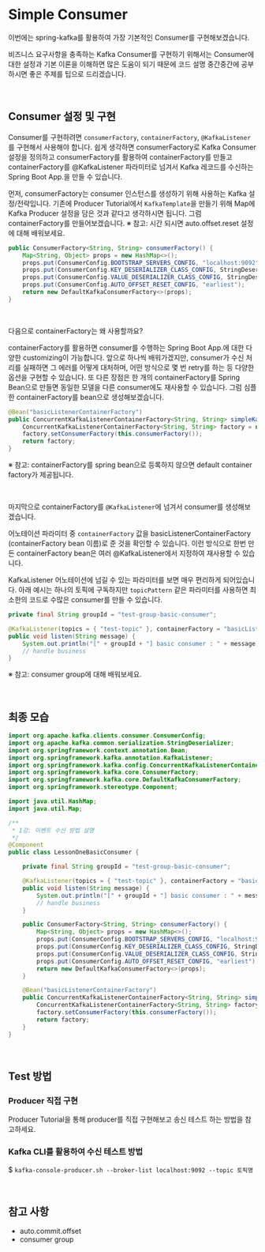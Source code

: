# Simple Consumer

이번에는 spring-kafka를 활용하여 가장 기본적인 Consumer를 구현해보겠습니다.

비즈니스 요구사항을 충족하는 Kafka Consumer를 구현하기 위해서는 Consumer에 대한 설정과 기본 이론을 이해하면 많은 도움이 되기 때문에
코드 설명 중간중간에 공부하시면 좋은 주제를 팁으로 드리겠습니다.

<br/>

## Consumer 설정 및 구현
Consumer를 구현하려면 `consumerFactory`, `containerFactory`, `@KafkaListener`를 구현해서 사용해야 합니다.
쉽게 생각하면 consumerFactory로 Kafka Consumer 설정을 정의하고
consumerFactory를 활용하여 containerFactory를 만들고
containerFactory를 @KafkaListener 파라미터로 넘겨서 Kafka 레코드를 수신하는 Spring Boot App.을 만들 수 있습니다.

먼저, consumerFactory는 consumer 인스턴스를 생성하기 위해 사용하는 Kafka 설정/전략입니다.
기존에 Producer Tutorial에서 `KafkaTemplate`을 만들기 위해 Map에 Kafka Producer 설정을 담은 것과 같다고 생각하시면 됩니다.
그럼 containerFactory를 만들어보겠습니다.
※ 참고: 시간 되시면 auto.offset.reset 설정에 대해 배워보세요. 
```java
public ConsumerFactory<String, String> consumerFactory() {
    Map<String, Object> props = new HashMap<>();
    props.put(ConsumerConfig.BOOTSTRAP_SERVERS_CONFIG, "localhost:9092");
    props.put(ConsumerConfig.KEY_DESERIALIZER_CLASS_CONFIG, StringDeserializer.class);
    props.put(ConsumerConfig.VALUE_DESERIALIZER_CLASS_CONFIG, StringDeserializer.class);
    props.put(ConsumerConfig.AUTO_OFFSET_RESET_CONFIG, "earliest");
    return new DefaultKafkaConsumerFactory<>(props);
}
```

<br/>

다음으로 containerFactory는 왜 사용할까요?

containerFactory를 활용하면 consumer를 수행하는 Spring Boot App.에 대한 다양한 customizing이 가능합니다.
앞으로 하나씩 배워가겠지만, consumer가 수신 처리를 실패하면 그 에러를 어떻게 대처하며, 
어떤 방식으로 몇 번 retry를 하는 등 다양한 옵션을 구현할 수 있습니다.
또 다른 장점은 한 개의 containerFactory를 Spring Bean으로 만들면 동일한 모델을 다른 consumer에도 재사용할 수 있습니다.
그럼 심플한 containerFactory를 bean으로 생성해보겠습니다. 
```java
@Bean("basicListenerContainerFactory")
public ConcurrentKafkaListenerContainerFactory<String, String> simpleKafkaListenerContainerFactory() {
    ConcurrentKafkaListenerContainerFactory<String, String> factory = new ConcurrentKafkaListenerContainerFactory<>();
    factory.setConsumerFactory(this.consumerFactory());
    return factory;
}
```
※ 참고: containerFactory를 spring bean으로 등록하지 않으면 default container factory가 제공됩니다.

<br/>

마지막으로 containerFactory를 `@KafkaListener`에 넘겨서 consumer를 생성해보겠습니다.


어노테이션 파라미터 중 `containerFactory` 값을 basicListenerContainerFactory (containerFactory bean 이름)로 준 것을 확인할 수 있습니다.
이런 방식으로 한번 만든 containerFactory bean은 여러 @KafkaListener에서 지정하여 재사용할 수 있습니다.

KafkaListener 어노테이션에 넘길 수 있는 파라미터를 보면 매우 편리하게 되어있습니다.
아래 예시는 하나의 토픽에 구독하지만 `topicPattern` 같은 파라미터를 사용하면 최소한의 코드로 수많은 consumer를 만들 수 있습니다.
```java
private final String groupId = "test-group-basic-consumer";

@KafkaListener(topics = { "test-topic" }, containerFactory = "basicListenerContainerFactory", groupId = groupId)
public void listen(String message) {
    System.out.println("[" + groupId + "] basic consumer : " + message);
    // handle business
}
```
※ 참고: consumer group에 대해 배워보세요.

<br/>

## 최종 모습
```java
import org.apache.kafka.clients.consumer.ConsumerConfig;
import org.apache.kafka.common.serialization.StringDeserializer;
import org.springframework.context.annotation.Bean;
import org.springframework.kafka.annotation.KafkaListener;
import org.springframework.kafka.config.ConcurrentKafkaListenerContainerFactory;
import org.springframework.kafka.core.ConsumerFactory;
import org.springframework.kafka.core.DefaultKafkaConsumerFactory;
import org.springframework.stereotype.Component;

import java.util.HashMap;
import java.util.Map;

/**
 * 1강: 이벤트 수신 방법 설명
 */
@Component
public class LessonOneBasicConsumer {

    private final String groupId = "test-group-basic-consumer";

    @KafkaListener(topics = { "test-topic" }, containerFactory = "basicListenerContainerFactory", groupId = groupId)
    public void listen(String message) {
        System.out.println("[" + groupId + "] basic consumer : " + message);
        // handle business
    }

    public ConsumerFactory<String, String> consumerFactory() {
        Map<String, Object> props = new HashMap<>();
        props.put(ConsumerConfig.BOOTSTRAP_SERVERS_CONFIG, "localhost:9092");
        props.put(ConsumerConfig.KEY_DESERIALIZER_CLASS_CONFIG, StringDeserializer.class);
        props.put(ConsumerConfig.VALUE_DESERIALIZER_CLASS_CONFIG, StringDeserializer.class);
        props.put(ConsumerConfig.AUTO_OFFSET_RESET_CONFIG, "earliest");
        return new DefaultKafkaConsumerFactory<>(props);
    }

    @Bean("basicListenerContainerFactory")
    public ConcurrentKafkaListenerContainerFactory<String, String> simpleKafkaListenerContainerFactory() {
        ConcurrentKafkaListenerContainerFactory<String, String> factory = new ConcurrentKafkaListenerContainerFactory<>();
        factory.setConsumerFactory(this.consumerFactory());
        return factory;
    }
}
```

<br/>

## Test 방법 
### Producer 직접 구현 
Producer Tutorial을 통해 producer를 직접 구현해보고 송신 테스트 하는 방법을 참고하세요.

### Kafka CLI를 활용하여 수신 테스트 방법
$ `kafka-console-producer.sh --broker-list localhost:9092 --topic 토픽명`

<br/>

## 참고 사항
* auto.commit.offset
* consumer group